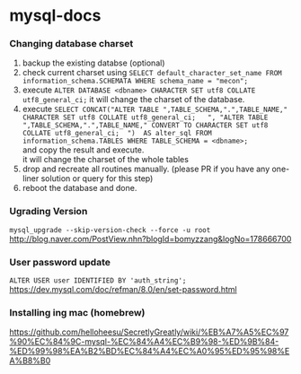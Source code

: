 # mysql-docs


### Changing database charset
1. backup the existing databse (optional)
2. check current charset using `SELECT default_character_set_name FROM information_schema.SCHEMATA
WHERE schema_name = "mecon";`
3. execute `ALTER DATABASE <dbname> CHARACTER SET utf8 COLLATE utf8_general_ci;`
it will change the charset of the database.
4. execute `SELECT CONCAT("ALTER TABLE ",TABLE_SCHEMA,".",TABLE_NAME," CHARACTER SET utf8 COLLATE utf8_general_ci;   ",
    "ALTER TABLE ",TABLE_SCHEMA,".",TABLE_NAME," CONVERT TO CHARACTER SET utf8 COLLATE utf8_general_ci;  ") 
    AS alter_sql
FROM information_schema.TABLES
WHERE TABLE_SCHEMA = <dbname>;`  
and copy the result and execute.  
it will change the charset of the whole tables
5. drop and recreate all routines manually. (please PR if you have any one-liner solution or query for this step)
6. reboot the database and done.

### Ugrading Version
`mysql_upgrade --skip-version-check --force -u root` 
http://blog.naver.com/PostView.nhn?blogId=bomyzzang&logNo=178666700

### User password update
`ALTER USER user IDENTIFIED BY 'auth_string';`    
https://dev.mysql.com/doc/refman/8.0/en/set-password.html

### Installing ing mac (homebrew)
https://github.com/helloheesu/SecretlyGreatly/wiki/%EB%A7%A5%EC%97%90%EC%84%9C-mysql-%EC%84%A4%EC%B9%98-%ED%9B%84-%ED%99%98%EA%B2%BD%EC%84%A4%EC%A0%95%ED%95%98%EA%B8%B0
